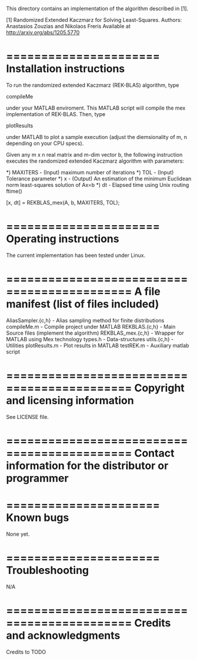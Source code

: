 This directory contains an implementation of the algorithm described in [1].

[1] Randomized Extended Kaczmarz for Solving Least-Squares.
    Authors: Anastasios Zouzias and Nikolaos Freris
    Available at http://arxiv.org/abs/1205.5770


======================
Installation instructions
======================

To run the randomized extended Kaczmarz (REK-BLAS) algorithm, type

compileMe

under your MATLAB enviroment. This MATLAB script will compile the mex implementation of REK-BLAS. Then, type

plotResults

under MATLAB to plot a sample execution (adjust the diemsionality of m, n depending on your CPU specs).

Given any m x n real matrix and m-dim vector b, the following instruction executes the randomized extended Kaczmarz algorithm with parameters:

*) MAXITERS - (Input) maximum number of iterations
*) TOL      - (Input) Tolerance parameter
*) x        - (Output) An estimation of the minimum Euclidean norm least-squares solution of Ax=b
*) dt       - Elapsed time using Unix routing ftime()

[x, dt] = REKBLAS_mex(A, b, MAXITERS, TOL);

======================
Operating instructions
======================

The current implementation has been tested under Linux.

============================================
A file manifest (list of files included)
============================================

AliasSampler.{c,h} - Alias sampling method for finite distributions
compileMe.m        - Compile project under MATLAB
REKBLAS.{c,h}      - Main Source files (implement the algorithm)
REKBLAS_mex.{c,h}  - Wrapper for MATLAB using Mex technology
types.h            - Data-structures
utils.{c,h}        - Utilities
plotResults.m      - Plot results in MATLAB
testREK.m          - Auxiliary matlab script


============================================
Copyright and licensing information
============================================

See LICENSE file.

============================================
Contact information for the distributor or programmer
============================================


======================
Known bugs
======================

None yet.

======================
Troubleshooting
======================
N/A

============================================
Credits and acknowledgments
============================================

Credits to TODO
